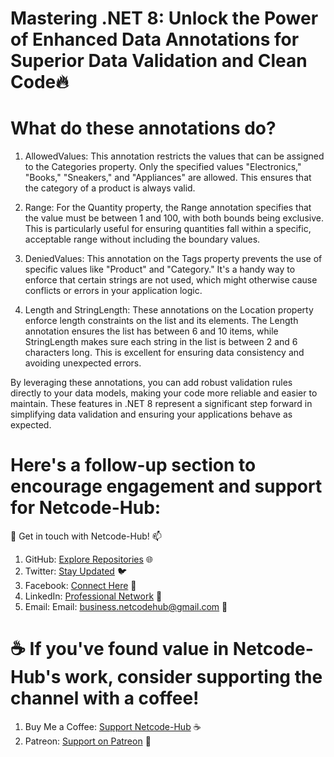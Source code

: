 # Mastering .NET 8: Unlock the Power of Enhanced Data Annotations for Superior Data Validation and Clean Code🔥
# What do these annotations do?
1. AllowedValues: This annotation restricts the values that can be assigned to the Categories property. Only the specified values "Electronics," "Books," "Sneakers," and "Appliances" are allowed. This ensures that the category of a product is always valid.

2. Range: For the Quantity property, the Range annotation specifies that the value must be between 1 and 100, with both bounds being exclusive. This is particularly useful for ensuring quantities fall within a specific, acceptable range without including the boundary values.

3. DeniedValues: This annotation on the Tags property prevents the use of specific values like "Product" and "Category." It's a handy way to enforce that certain strings are not used, which might otherwise cause conflicts or errors in your application logic.

4. Length and StringLength: These annotations on the Location property enforce length constraints on the list and its elements. The Length annotation ensures the list has between 6 and 10 items, while StringLength makes sure each string in the list is between 2 and 6 characters long. This is excellent for ensuring data consistency and avoiding unexpected errors.

By leveraging these annotations, you can add robust validation rules directly to your data models, making your code more reliable and easier to maintain. These features in .NET 8 represent a significant step forward in simplifying data validation and ensuring your applications behave as expected.

# Here's a follow-up section to encourage engagement and support for Netcode-Hub:
🌟 Get in touch with Netcode-Hub! 📫
1. GitHub: [Explore Repositories](https://github.com/Netcode-Hub/Netcode-Hub) 🌐
2. Twitter: [Stay Updated](https://twitter.com/NetcodeHub) 🐦
3. Facebook: [Connect Here](https://web.facebook.com/NetcodeHub) 📘
4. LinkedIn: [Professional Network](https://www.linkedin.com/in/netcode-hub-90b188258/) 🔗
5. Email: Email: [business.netcodehub@gmail.com](mailto:business.netcodehub@gmail.com) 📧
   
# ☕️ If you've found value in Netcode-Hub's work, consider supporting the channel with a coffee!
1. Buy Me a Coffee: [Support Netcode-Hub](https://www.buymeacoffee.com/NetcodeHub) ☕️
2. Patreon: [Support on Patreon](https://patreon.com/user?u=113091185&utm_medium=unknown&utm_source=join_link&utm_campaign=creatorshare_creator&utm_content=copyLink) 🌟

